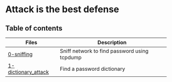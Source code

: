 # Attack is the best defense

## Table of contents
Files | Description
----- | -----------
[0-sniffing](./0-sniffing) | Sniff network to find password using tcpdump
[1-dictionary_attack](./1-dictionary_attack) | Find a password dictionary
